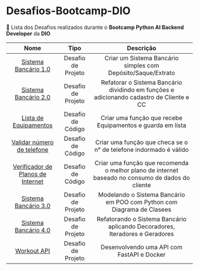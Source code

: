 # Desafios-Bootcamp-DIO
📑 Lista dos Desafios realizados durante o **Bootcamp Python AI Backend Developer** da **DIO**

| Nome   | Tipo       | Descrição                           |
| :----------: | :---------: | :----------------------------------:|
| [Sistema Bancário 1.0](https://github.com/felipetaranto/Desafios-Bootcamp-DIO/blob/main/Sistema%20Banc%C3%A1rio/sistemaBancario.py) | Desafio de Projeto | Criar um Sistema Bancário simples com Depósito/Saque/Extrato |
| [Sistema Bancário 2.0](https://github.com/felipetaranto/Desafios-Bootcamp-DIO/blob/main/Sistema%20Banc%C3%A1rio/sistemaBancario_v2.py) | Desafio de Projeto | Refatorar o Sistema Bancário dividindo em funções e adicionando cadastro de Cliente e CC |
| [Lista de Equipamentos](https://github.com/felipetaranto/Desafios-Bootcamp-DIO/blob/main/Desafios%20de%20C%C3%B3digo/Lista%20de%20Equipamentos.py) | Desafio de Código | Criar uma função que recebe Equipamentos e guarda em lista |
| [Validar número de telefone](https://github.com/felipetaranto/Desafios-Bootcamp-DIO/blob/main/Desafios%20de%20C%C3%B3digo/Validar%20N%C3%BAmero%20de%20Telefone.py) | Desafio de Código | Criar uma função que checa se o n° de telefone indormado é válido |
| [Verificador de Planos de Internet](https://github.com/felipetaranto/Desafios-Bootcamp-DIO/blob/main/Desafios%20de%20C%C3%B3digo/Verificador%20de%20Planos%20de%20Internet.py) | Desafio de Código | Criar uma função que recomenda o melhor plano de internet baseado no consumo de dados do cliente |
| [Sistema Bancário 3.0](https://github.com/felipetaranto/Desafios-Bootcamp-DIO/tree/main/Sistema%20Banc%C3%A1rio) | Desafio de Projeto |  Modelando o Sistema Bancário em POO com Python com Diagrama de Clasees |
| [Sistema Bancário 4.0](https://github.com/felipetaranto/Desafios-Bootcamp-DIO/tree/main/Sistema%20Banc%C3%A1rio) | Desafio de Projeto |  Refatorando o Sistema Bancário aplicando Decoradores, Iteradores e Geradores |
| [Workout API](https://github.com/felipetaranto/Desafios-Bootcamp-DIO/tree/main/Desafios%20de%20Projeto/workout_api) | Desafio de Projeto | Desenvolvendo uma API com FastAPI e Docker |

